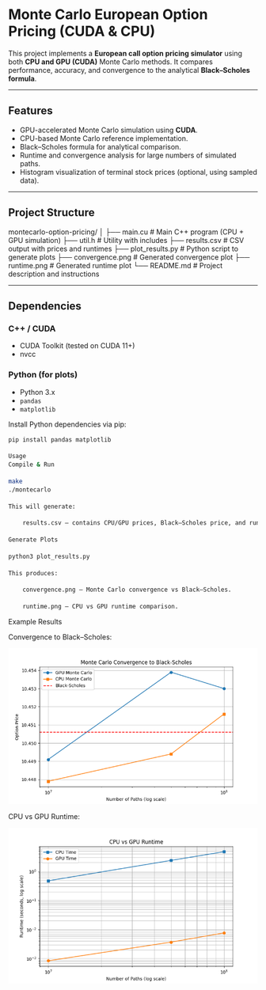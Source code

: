 # Monte Carlo European Option Pricing (CUDA & CPU)

This project implements a **European call option pricing simulator** using both **CPU and GPU (CUDA)** Monte Carlo methods. It compares performance, accuracy, and convergence to the analytical **Black–Scholes formula**.

---

## Features

- GPU-accelerated Monte Carlo simulation using **CUDA**.
- CPU-based Monte Carlo reference implementation.
- Black–Scholes formula for analytical comparison.
- Runtime and convergence analysis for large numbers of simulated paths.
- Histogram visualization of terminal stock prices (optional, using sampled data).

---

## Project Structure

montecarlo-option-pricing/
│
├── main.cu # Main C++ program (CPU + GPU simulation)
├── util.h # Utility with includes
├── results.csv # CSV output with prices and runtimes
├── plot_results.py # Python script to generate plots
├── convergence.png # Generated convergence plot
├── runtime.png # Generated runtime plot
└── README.md # Project description and instructions


---

## Dependencies

### C++ / CUDA
- CUDA Toolkit (tested on CUDA 11+)
- nvcc

### Python (for plots)
- Python 3.x
- `pandas`
- `matplotlib`

Install Python dependencies via pip:

```bash
pip install pandas matplotlib

Usage
Compile & Run

make
./montecarlo

This will generate:

    results.csv – contains CPU/GPU prices, Black–Scholes price, and runtimes.

Generate Plots

python3 plot_results.py

This produces:

    convergence.png – Monte Carlo convergence vs Black–Scholes.

    runtime.png – CPU vs GPU runtime comparison.
```
Example Results

Convergence to Black–Scholes:

![Convergence](convergence.png)

CPU vs GPU Runtime:

![Runtime](runtime.png)